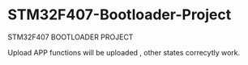 # STM32F407-Bootloader-Project
STM32F407 BOOTLOADER PROJECT


Upload APP functions will be uploaded , other states correcytly work.
